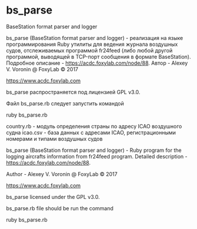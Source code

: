 # bs_parse
BaseStation format parser and logger

bs_parse (BaseStation format parser and logger) - реализация на языке программирования Ruby утилиты для ведения журнала воздушных судов, отслеживаемых программой fr24feed (либо любой другой программой, выводящей в TCP-порт сообщения в формате BaseStation). Подробное описание - https://acdc.foxylab.com/node/88. Автор - Alexey V. Voronin @ FoxyLab © 2017

https://www.acdc.foxylab.com

bs_parse распространяется под лицензией GPL v3.0.

Файл bs_parse.rb следует запустить командой

ruby bs_parse.rb

country.rb - модуль определения страны по адресу ICAO воздушного судна
icao.csv - база данных с адресами ICAO, регистрационными номерами и типами воздушных судов

bs_parse (BaseStation format parser and logger) - Ruby program for the logging aircrafts information from fr24feed program. Detailed description - https://acdc.foxylab.com/node/88.

Author - Alexey V. Voronin @ FoxyLab © 2017

https://www.acdc.foxylab.com

bs_parse licensed under the GPL v3.0.

bs_parse.rb file should be run the command

ruby bs_parse.rb
